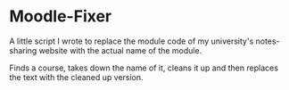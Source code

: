 # Moodle-Fixer
A little script I wrote to replace the module code of my university's notes-sharing website with the actual name of the module.

Finds a course, takes down the name of it, cleans it up and then replaces the text with the cleaned up version.
